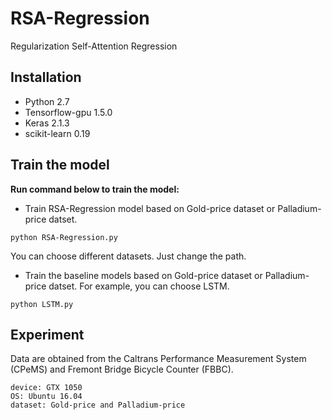 # RSA-Regression
Regularization Self-Attention Regression

## Installation
- Python 2.7   
- Tensorflow-gpu 1.5.0  
- Keras 2.1.3
- scikit-learn 0.19

## Train the model
**Run command below to train the model:**
- Train RSA-Regression model based on Gold-price dataset or Palladium-price datset.
```
python RSA-Regression.py
```
You can choose different datasets. Just change the path.

- Train the baseline models based on Gold-price dataset or Palladium-price datset. For example, you can choose LSTM.
```
python LSTM.py
```

## Experiment
Data are obtained from the Caltrans Performance Measurement System (CPeMS) and Fremont Bridge Bicycle Counter (FBBC).
```
device: GTX 1050
OS: Ubuntu 16.04
dataset: Gold-price and Palladium-price
```
